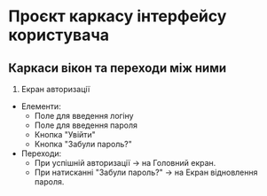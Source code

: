 # Проєкт каркасу інтерфейсу користувача
## Каркаси вікон та переходи між ними
1. Екран авторизації <br>
  * Елементи:<br>
    - Поле для введення логіну
    - Поле для введення пароля
    - Кнопка "Увійти"
    - Кнопка "Забули пароль?"<br>
  * Переходи:
    - При успішній авторизації → на Головний екран.<br>
    - При натисканні "Забули пароль?" → на Екран відновлення пароля.<br>

